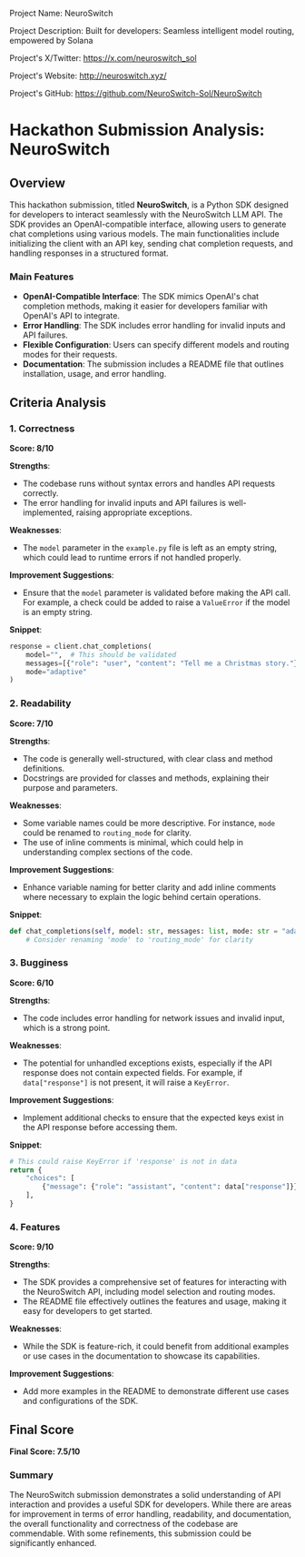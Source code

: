 
Project Name: NeuroSwitch


Project Description: Built for developers: Seamless intelligent model routing, empowered by Solana


Project's X/Twitter: https://x.com/neuroswitch_sol


Project's Website: http://neuroswitch.xyz/


Project's GitHub: https://github.com/NeuroSwitch-Sol/NeuroSwitch






# Hackathon Submission Analysis: NeuroSwitch

## Overview
This hackathon submission, titled **NeuroSwitch**, is a Python SDK designed for developers to interact seamlessly with the NeuroSwitch LLM API. The SDK provides an OpenAI-compatible interface, allowing users to generate chat completions using various models. The main functionalities include initializing the client with an API key, sending chat completion requests, and handling responses in a structured format.

### Main Features
- **OpenAI-Compatible Interface**: The SDK mimics OpenAI's chat completion methods, making it easier for developers familiar with OpenAI's API to integrate.
- **Error Handling**: The SDK includes error handling for invalid inputs and API failures.
- **Flexible Configuration**: Users can specify different models and routing modes for their requests.
- **Documentation**: The submission includes a README file that outlines installation, usage, and error handling.

## Criteria Analysis

### 1. Correctness
**Score: 8/10**

**Strengths**:
- The codebase runs without syntax errors and handles API requests correctly.
- The error handling for invalid inputs and API failures is well-implemented, raising appropriate exceptions.

**Weaknesses**:
- The `model` parameter in the `example.py` file is left as an empty string, which could lead to runtime errors if not handled properly. 

**Improvement Suggestions**:
- Ensure that the `model` parameter is validated before making the API call. For example, a check could be added to raise a `ValueError` if the model is an empty string.

**Snippet**:
```python
response = client.chat_completions(
    model="",  # This should be validated
    messages=[{"role": "user", "content": "Tell me a Christmas story."}],
    mode="adaptive"
)
```

### 2. Readability
**Score: 7/10**

**Strengths**:
- The code is generally well-structured, with clear class and method definitions.
- Docstrings are provided for classes and methods, explaining their purpose and parameters.

**Weaknesses**:
- Some variable names could be more descriptive. For instance, `mode` could be renamed to `routing_mode` for clarity.
- The use of inline comments is minimal, which could help in understanding complex sections of the code.

**Improvement Suggestions**:
- Enhance variable naming for better clarity and add inline comments where necessary to explain the logic behind certain operations.

**Snippet**:
```python
def chat_completions(self, model: str, messages: list, mode: str = "adaptive"):
    # Consider renaming 'mode' to 'routing_mode' for clarity
```

### 3. Bugginess
**Score: 6/10**

**Strengths**:
- The code includes error handling for network issues and invalid input, which is a strong point.

**Weaknesses**:
- The potential for unhandled exceptions exists, especially if the API response does not contain expected fields. For example, if `data["response"]` is not present, it will raise a `KeyError`.

**Improvement Suggestions**:
- Implement additional checks to ensure that the expected keys exist in the API response before accessing them.

**Snippet**:
```python
# This could raise KeyError if 'response' is not in data
return {
    "choices": [
        {"message": {"role": "assistant", "content": data["response"]}}  # Potential KeyError
    ],
}
```

### 4. Features
**Score: 9/10**

**Strengths**:
- The SDK provides a comprehensive set of features for interacting with the NeuroSwitch API, including model selection and routing modes.
- The README file effectively outlines the features and usage, making it easy for developers to get started.

**Weaknesses**:
- While the SDK is feature-rich, it could benefit from additional examples or use cases in the documentation to showcase its capabilities.

**Improvement Suggestions**:
- Add more examples in the README to demonstrate different use cases and configurations of the SDK.

## Final Score
**Final Score: 7.5/10**

### Summary
The NeuroSwitch submission demonstrates a solid understanding of API interaction and provides a useful SDK for developers. While there are areas for improvement in terms of error handling, readability, and documentation, the overall functionality and correctness of the codebase are commendable. With some refinements, this submission could be significantly enhanced.